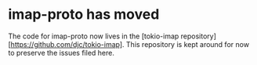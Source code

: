 # imap-proto has moved

The code for imap-proto now lives in the
[tokio-imap repository][https://github.com/djc/tokio-imap]. This repository is
kept around for now to preserve the issues filed here.
